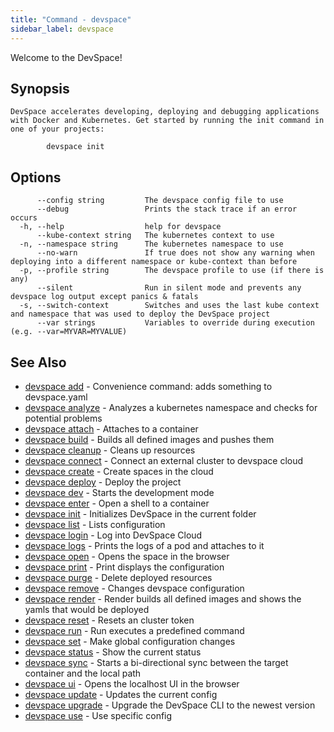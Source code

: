 ```yaml
---
title: "Command - devspace"
sidebar_label: devspace
---
```



Welcome to the DevSpace!

## Synopsis

```
DevSpace accelerates developing, deploying and debugging applications with Docker and Kubernetes. Get started by running the init command in one of your projects:
	
		devspace init
```
## Options

```
      --config string         The devspace config file to use
      --debug                 Prints the stack trace if an error occurs
  -h, --help                  help for devspace
      --kube-context string   The kubernetes context to use
  -n, --namespace string      The kubernetes namespace to use
      --no-warn               If true does not show any warning when deploying into a different namespace or kube-context than before
  -p, --profile string        The devspace profile to use (if there is any)
      --silent                Run in silent mode and prevents any devspace log output except panics & fatals
  -s, --switch-context        Switches and uses the last kube context and namespace that was used to deploy the DevSpace project
      --var strings           Variables to override during execution (e.g. --var=MYVAR=MYVALUE)
```

## See Also

* [devspace add](../../cli/commands/devspace_add)	 - Convenience command: adds something to devspace.yaml
* [devspace analyze](../../cli/commands/devspace_analyze)	 - Analyzes a kubernetes namespace and checks for potential problems
* [devspace attach](../../cli/commands/devspace_attach)	 - Attaches to a container
* [devspace build](../../cli/commands/devspace_build)	 - Builds all defined images and pushes them
* [devspace cleanup](../../cli/commands/devspace_cleanup)	 - Cleans up resources
* [devspace connect](../../cli/commands/devspace_connect)	 - Connect an external cluster to devspace cloud
* [devspace create](../../cli/commands/devspace_create)	 - Create spaces in the cloud
* [devspace deploy](../../cli/commands/devspace_deploy)	 - Deploy the project
* [devspace dev](../../cli/commands/devspace_dev)	 - Starts the development mode
* [devspace enter](../../cli/commands/devspace_enter)	 - Open a shell to a container
* [devspace init](../../cli/commands/devspace_init)	 - Initializes DevSpace in the current folder
* [devspace list](../../cli/commands/devspace_list)	 - Lists configuration
* [devspace login](../../cli/commands/devspace_login)	 - Log into DevSpace Cloud
* [devspace logs](../../cli/commands/devspace_logs)	 - Prints the logs of a pod and attaches to it
* [devspace open](../../cli/commands/devspace_open)	 - Opens the space in the browser
* [devspace print](../../cli/commands/devspace_print)	 - Print displays the configuration
* [devspace purge](../../cli/commands/devspace_purge)	 - Delete deployed resources
* [devspace remove](../../cli/commands/devspace_remove)	 - Changes devspace configuration
* [devspace render](../../cli/commands/devspace_render)	 - Render builds all defined images and shows the yamls that would be deployed
* [devspace reset](../../cli/commands/devspace_reset)	 - Resets an cluster token
* [devspace run](../../cli/commands/devspace_run)	 - Run executes a predefined command
* [devspace set](../../cli/commands/devspace_set)	 - Make global configuration changes
* [devspace status](../../cli/commands/devspace_status)	 - Show the current status
* [devspace sync](../../cli/commands/devspace_sync)	 - Starts a bi-directional sync between the target container and the local path
* [devspace ui](../../cli/commands/devspace_ui)	 - Opens the localhost UI in the browser
* [devspace update](../../cli/commands/devspace_update)	 - Updates the current config
* [devspace upgrade](../../cli/commands/devspace_upgrade)	 - Upgrade the DevSpace CLI to the newest version
* [devspace use](../../cli/commands/devspace_use)	 - Use specific config
